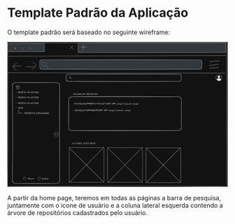 # Template Padrão da Aplicação

O template padrão será baseado no seguinte wireframe:

![home-template](img/homepage.png)

A partir da home page, teremos em todas as páginas a barra de pesquisa, juntamente com o icone de usuário e a coluna lateral esquerda
contendo a árvore de repositórios cadastrados pelo usuário.
